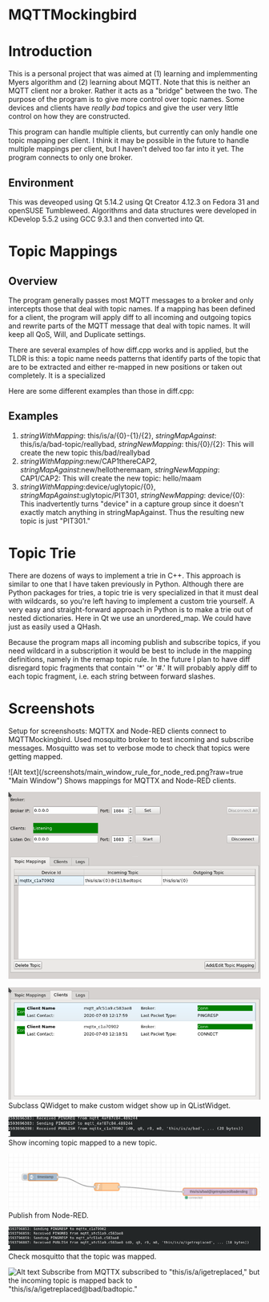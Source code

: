 # MQTTMockingbird

<h1>Introduction</h1>
This is a personal project that was aimed at (1) learning and implemmenting Myers algorithm and (2) learning about MQTT. Note that this is neither an MQTT client nor a broker. Rather it acts as a "bridge" between the two. The purpose of the program is to give more control over topic names. Some devices and clients have  <i>really bad</i> topics and give the user very little control on how they are constructed.

This program can handle multiple clients, but currently can only handle one topic mapping per client. I think it may be possible in the future to handle multiple mappings per client, but I haven't delved too far into it yet. The program connects to only one broker.

<h2>Environment</h2>
This was deveoped using Qt 5.14.2 using Qt Creator 4.12.3 on Fedora 31 and openSUSE Tumbleweed. Algorithms and data structures were developed in KDevelop 5.5.2 using GCC 9.3.1 and then converted into Qt.

<h1>Topic Mappings</h1>
<h2>Overview</h2>
The program generally passes most MQTT messages to a broker and only intercepts those that deal with topic names. If a mapping has been defined for a client, the program will apply diff to all incoming and outgoing topics and rewrite parts of the MQTT message that deal with topic names. It will keep all QoS, Will, and Duplicate settings.

There are several examples of how diff.cpp works and is applied, but the TLDR is this: a topic name needs patterns that identify parts of the topic that are to be extracted and either re-mapped in new positions or taken out completely. It is a specialized 

Here are some different examples than those in diff.cpp:
<h2>Examples</h2> 
<ol>
  <li> <i>stringWithMapping</i>: this/is/a/{0}-{1}/{2}, <i>stringMapAgainst</i>: this/is/a/bad-topic/reallybad, <i>stringNewMapping</i>: this/{0}/{2}:
    This will create the new topic this/bad/reallybad
   </li>
  <li><i>stringWithMapping</i>:new/CAP1thereCAP2, <i>stringMapAgainst</i>:new/hellotheremaam, <i>stringNewMapping</i>: CAP1/CAP2:
  This will create the new topic: hello/maam
   </li>
  <li><i>stringWithMapping</i>:device/uglytopic/{0}, <i>stringMapAgainst</i>:uglytopic/PIT301, <i>stringNewMapping</i>: device/{0}:
  This inadvertently turns "device" in a capture group since it doesn't exactly match anything in stringMapAgainst. Thus the resulting new topic is just "PIT301."
  </li>
</ol>
<h1>Topic Trie</h1>
<p>
There are dozens of ways to implement a trie in C++. This approach is similar to one that I have taken previously in Python. Although there are Python packages for tries, a topic trie is very specialized in that it must deal with wildcards, so you're left having to implement a custom trie yourself. A very easy and straight-forward approach in Python is to make a trie out of nested dictionaries. Here in Qt we use an unordered_map. We could have just as easily used a QHash. 
</p>
<p>
Because the program maps all incoming publish and subscribe topics, if you need wildcard in a subscription it would be best to include in the mapping definitions, namely in the remap topic rule. In the future I plan to have diff disregard topic fragments that contain '*' or '#.' It will probably apply diff to each topic fragment, i.e. each string between forward slashes.
</p>
<h1>Screenshots</h1>
<p>
  Setup for screenshosts: MQTTX and Node-RED clients connect to MQTTMockingbird. Used mosquitto broker to test incoming and subscribe messages. Mosquitto was set to verbose mode to check that topics were getting mapped.
  </p>
![Alt text](/screenshots/main_window_rule_for_node_red.png?raw=true "Main Window")
Shows mappings for MQTTX and Node-RED clients.

![Alt text](/screenshots/main_window_topic_tab.png?raw=true "Topic mappings main window")

![Alt text](/screenshots/main_window_clients_tab.png?raw=true "Custom Widgets")
Subclass QWidget to make custom widget show up in QListWidget.

![Alt text](/screenshots/mapped_topic_publish.png?raw=true "Shows incoming topic mapped")
Show incoming topic mapped to a new topic.  

![Alt text](/screenshots/node_red_mqtt_setup.png?raw=true "Publish from Node-RED")
Publish from Node-RED.
  
![Alt text](/screenshots/publish_from_node_red.png?raw=true "Publish from Node-RED")
Check mosquitto that the topic was mapped.

![Alt text](/screenshots/MQTTX_subscribe_message.png?raw=true "")
Subscribe from MQTTX subscribed to "this/is/a/igetreplaced," but the incoming topic is mapped back to "this/is/a/igetreplaced@bad/badtopic."



